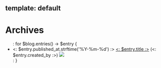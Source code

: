template: default
---
# Archives

<ul class="archives">
: for $blog.entries() -> $entry {
<li><time><: $entry.published_at.strftime('%Y-%m-%d') :></time> <a href="<: $entry.site_path() | uri_for :>"><: $entry.title :></a> (<: $entry.created_by :>)
  <a href="http://b.hatena.ne.jp/entry/<: $entry.site_path | uri_for :>"><img src="http://b.hatena.ne.jp/entry/image/small/<: $entry.site_path | uri_for :>"></a>
</li>
: }
</ul>
